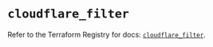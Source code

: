 # `cloudflare_filter`

Refer to the Terraform Registry for docs: [`cloudflare_filter`](https://registry.terraform.io/providers/cloudflare/cloudflare/4.26.0/docs/resources/filter).
